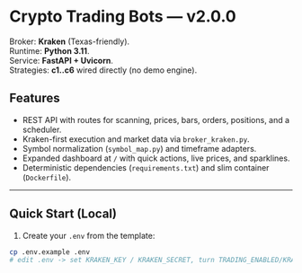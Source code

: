 # Crypto Trading Bots — v2.0.0

Broker: **Kraken** (Texas-friendly).  
Runtime: **Python 3.11**.  
Service: **FastAPI + Uvicorn**.  
Strategies: **c1..c6** wired directly (no demo engine).

## Features
- REST API with routes for scanning, prices, bars, orders, positions, and a scheduler.
- Kraken-first execution and market data via `broker_kraken.py`.
- Symbol normalization (`symbol_map.py`) and timeframe adapters.
- Expanded dashboard at `/` with quick actions, live prices, and sparklines.
- Deterministic dependencies (`requirements.txt`) and slim container (`Dockerfile`).

---

## Quick Start (Local)

1) Create your `.env` from the template:
```bash
cp .env.example .env
# edit .env -> set KRAKEN_KEY / KRAKEN_SECRET, turn TRADING_ENABLED/KRAKEN_TRADING to 1 for live
